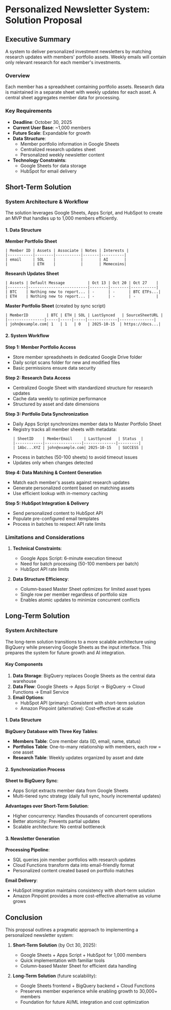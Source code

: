 # Personalized Newsletter System: Solution Proposal

## Executive Summary

A system to deliver personalized investment newsletters by matching research updates with members' portfolio assets. Weekly emails will contain only relevant research for each member's investments.

### Overview
Each member has a spreadsheet containing portfolio assets. Research data is maintained in a separate sheet with weekly updates for each asset. A central sheet aggregates member data for processing.

### Key Requirements
- **Deadline**: October 30, 2025
- **Current User Base**: ~1,000 members
- **Future Scale**: Expandable for growth
- **Data Structure**:
  - Member portfolio information in Google Sheets
  - Centralized research updates sheet
  - Personalized weekly newsletter content
- **Technology Constraints**:
  - Google Sheets for data storage
  - HubSpot for email delivery

## Short-Term Solution
### System Architecture & Workflow

The solution leverages Google Sheets, Apps Script, and HubSpot to create an MVP that handles up to 1,000 members efficiently.

#### 1. Data Structure

**Member Portfolio Sheet**
```
| Member ID | Assets | Associate | Notes | Interests |
|-----------|--------|-----------|-------|----------|
| email     | SOL    |           |       | AI       |
|           | ETH    |           |       | Memecoins|
```

**Research Updates Sheet**
```
| Assets | Default Message          | Oct 13 | Oct 20 | Oct 27    |
|--------|--------------------------|--------|--------|-----------|
| BTC    | Nothing new to report... | -      | -      | BTC ETFs...|
| ETH    | Nothing new to report... | -      | -      | -         |
```

**Master Portfolio Sheet** (created by sync script)
```
| MemberID        | BTC | ETH | SOL | LastSynced   | SourceSheetURL |
|----------------|-----|-----|-----|-------------|---------------|
| john@example.com| 1   | 1   | 0   | 2025-10-15  | https://docs...|
```

#### 2. System Workflow

**Step 1: Member Portfolio Access**
- Store member spreadsheets in dedicated Google Drive folder
- Daily script scans folder for new and modified files
- Basic permissions ensure data security

**Step 2: Research Data Access**
- Centralized Google Sheet with standardized structure for research updates
- Cache data weekly to optimize performance
- Structured by asset and date dimensions

**Step 3: Portfolio Data Synchronization**
- Daily Apps Script synchronizes member data to Master Portfolio Sheet
- Registry tracks all member sheets with metadata:
  ```
  | SheetID    | MemberEmail     | LastSynced   | Status  |
  |------------|----------------|--------------|---------|
  | 1Abc...XYZ | john@example.com| 2025-10-15   | SUCCESS |
  ```
- Process in batches (50-100 sheets) to avoid timeout issues
- Updates only when changes detected

**Step 4: Data Matching & Content Generation**
- Match each member's assets against research updates
- Generate personalized content based on matching assets
- Use efficient lookup with in-memory caching

**Step 5: HubSpot Integration & Delivery**
- Send personalized content to HubSpot API
- Populate pre-configured email templates
- Process in batches to respect API rate limits

### Limitations and Considerations

1. **Technical Constraints**:
   - Google Apps Script: 6-minute execution timeout
   - Need for batch processing (50-100 members per batch)
   - HubSpot API rate limits

2. **Data Structure Efficiency**:
   - Column-based Master Sheet optimizes for limited asset types
   - Single row per member regardless of portfolio size
   - Enables atomic updates to minimize concurrent conflicts

## Long-Term Solution

### System Architecture

The long-term solution transitions to a more scalable architecture using BigQuery while preserving Google Sheets as the input interface. This prepares the system for future growth and AI integration.

#### Key Components

1. **Data Storage**: BigQuery replaces Google Sheets as the central data warehouse
2. **Data Flow**: Google Sheets → Apps Script → BigQuery → Cloud Functions → Email Service
3. **Email Options**: 
   - HubSpot API (primary): Consistent with short-term solution
   - Amazon Pinpoint (alternative): Cost-effective at scale 

#### 1. Data Structure

**BigQuery Database with Three Key Tables**:

- **Members Table**: Core member data (ID, email, name, status)
- **Portfolios Table**: One-to-many relationship with members, each row = one asset
- **Research Table**: Weekly updates organized by asset and date

#### 2. Synchronization Process

**Sheet to BigQuery Sync**:
- Apps Script extracts member data from Google Sheets
- Multi-tiered sync strategy (daily full sync, hourly incremental updates)

**Advantages over Short-Term Solution**:
- Higher concurrency: Handles thousands of concurrent operations
- Better atomicity: Prevents partial updates
- Scalable architecture: No central bottleneck

#### 3. Newsletter Generation

**Processing Pipeline**:
- SQL queries join member portfolios with research updates
- Cloud Functions transform data into email-friendly format
- Personalized content created based on portfolio matches

**Email Delivery**:
- HubSpot integration maintains consistency with short-term solution
- Amazon Pinpoint provides a more cost-effective alternative as volume grows


## Conclusion

This proposal outlines a pragmatic approach to implementing a personalized newsletter system:

1. **Short-Term Solution** (by Oct 30, 2025):
   - Google Sheets + Apps Script + HubSpot for 1,000 members
   - Quick implementation with familiar tools
   - Column-based Master Sheet for efficient data handling

2. **Long-Term Solution** (future scalability):
   - Google Sheets frontend + BigQuery backend + Cloud Functions
   - Preserves member experience while enabling growth to 30,000+ members
   - Foundation for future AI/ML integration and cost optimization
